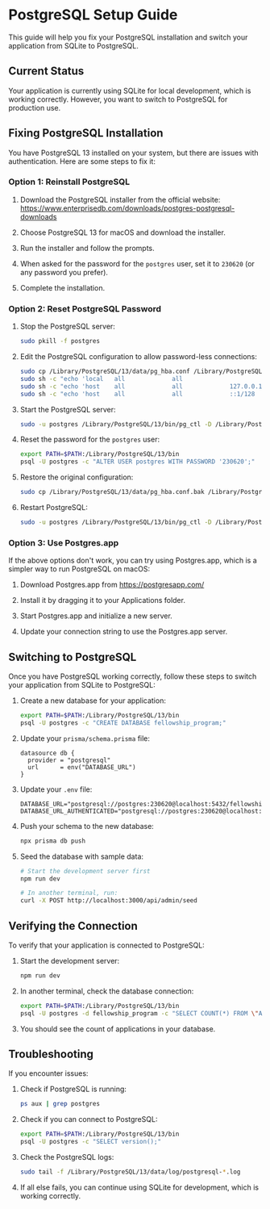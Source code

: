 # PostgreSQL Setup Guide

This guide will help you fix your PostgreSQL installation and switch your application from SQLite to PostgreSQL.

## Current Status

Your application is currently using SQLite for local development, which is working correctly. However, you want to switch to PostgreSQL for production use.

## Fixing PostgreSQL Installation

You have PostgreSQL 13 installed on your system, but there are issues with authentication. Here are some steps to fix it:

### Option 1: Reinstall PostgreSQL

1. Download the PostgreSQL installer from the official website:
   https://www.enterprisedb.com/downloads/postgres-postgresql-downloads

2. Choose PostgreSQL 13 for macOS and download the installer.

3. Run the installer and follow the prompts.

4. When asked for the password for the `postgres` user, set it to `230620` (or any password you prefer).

5. Complete the installation.

### Option 2: Reset PostgreSQL Password

1. Stop the PostgreSQL server:

   ```bash
   sudo pkill -f postgres
   ```

2. Edit the PostgreSQL configuration to allow password-less connections:

   ```bash
   sudo cp /Library/PostgreSQL/13/data/pg_hba.conf /Library/PostgreSQL/13/data/pg_hba.conf.bak
   sudo sh -c "echo 'local   all             all                                     trust' > /Library/PostgreSQL/13/data/pg_hba.conf"
   sudo sh -c "echo 'host    all             all             127.0.0.1/32            trust' >> /Library/PostgreSQL/13/data/pg_hba.conf"
   sudo sh -c "echo 'host    all             all             ::1/128                 trust' >> /Library/PostgreSQL/13/data/pg_hba.conf"
   ```

3. Start the PostgreSQL server:

   ```bash
   sudo -u postgres /Library/PostgreSQL/13/bin/pg_ctl -D /Library/PostgreSQL/13/data start
   ```

4. Reset the password for the `postgres` user:

   ```bash
   export PATH=$PATH:/Library/PostgreSQL/13/bin
   psql -U postgres -c "ALTER USER postgres WITH PASSWORD '230620';"
   ```

5. Restore the original configuration:

   ```bash
   sudo cp /Library/PostgreSQL/13/data/pg_hba.conf.bak /Library/PostgreSQL/13/data/pg_hba.conf
   ```

6. Restart PostgreSQL:
   ```bash
   sudo -u postgres /Library/PostgreSQL/13/bin/pg_ctl -D /Library/PostgreSQL/13/data restart
   ```

### Option 3: Use Postgres.app

If the above options don't work, you can try using Postgres.app, which is a simpler way to run PostgreSQL on macOS:

1. Download Postgres.app from https://postgresapp.com/

2. Install it by dragging it to your Applications folder.

3. Start Postgres.app and initialize a new server.

4. Update your connection string to use the Postgres.app server.

## Switching to PostgreSQL

Once you have PostgreSQL working correctly, follow these steps to switch your application from SQLite to PostgreSQL:

1. Create a new database for your application:

   ```bash
   export PATH=$PATH:/Library/PostgreSQL/13/bin
   psql -U postgres -c "CREATE DATABASE fellowship_program;"
   ```

2. Update your `prisma/schema.prisma` file:

   ```prisma
   datasource db {
     provider = "postgresql"
     url      = env("DATABASE_URL")
   }
   ```

3. Update your `.env` file:

   ```
   DATABASE_URL="postgresql://postgres:230620@localhost:5432/fellowship_program"
   DATABASE_URL_AUTHENTICATED="postgresql://postgres:230620@localhost:5432/fellowship_program"
   ```

4. Push your schema to the new database:

   ```bash
   npx prisma db push
   ```

5. Seed the database with sample data:

   ```bash
   # Start the development server first
   npm run dev

   # In another terminal, run:
   curl -X POST http://localhost:3000/api/admin/seed
   ```

## Verifying the Connection

To verify that your application is connected to PostgreSQL:

1. Start the development server:

   ```bash
   npm run dev
   ```

2. In another terminal, check the database connection:

   ```bash
   export PATH=$PATH:/Library/PostgreSQL/13/bin
   psql -U postgres -d fellowship_program -c "SELECT COUNT(*) FROM \"Application\";"
   ```

3. You should see the count of applications in your database.

## Troubleshooting

If you encounter issues:

1. Check if PostgreSQL is running:

   ```bash
   ps aux | grep postgres
   ```

2. Check if you can connect to PostgreSQL:

   ```bash
   export PATH=$PATH:/Library/PostgreSQL/13/bin
   psql -U postgres -c "SELECT version();"
   ```

3. Check the PostgreSQL logs:

   ```bash
   sudo tail -f /Library/PostgreSQL/13/data/log/postgresql-*.log
   ```

4. If all else fails, you can continue using SQLite for development, which is working correctly.
